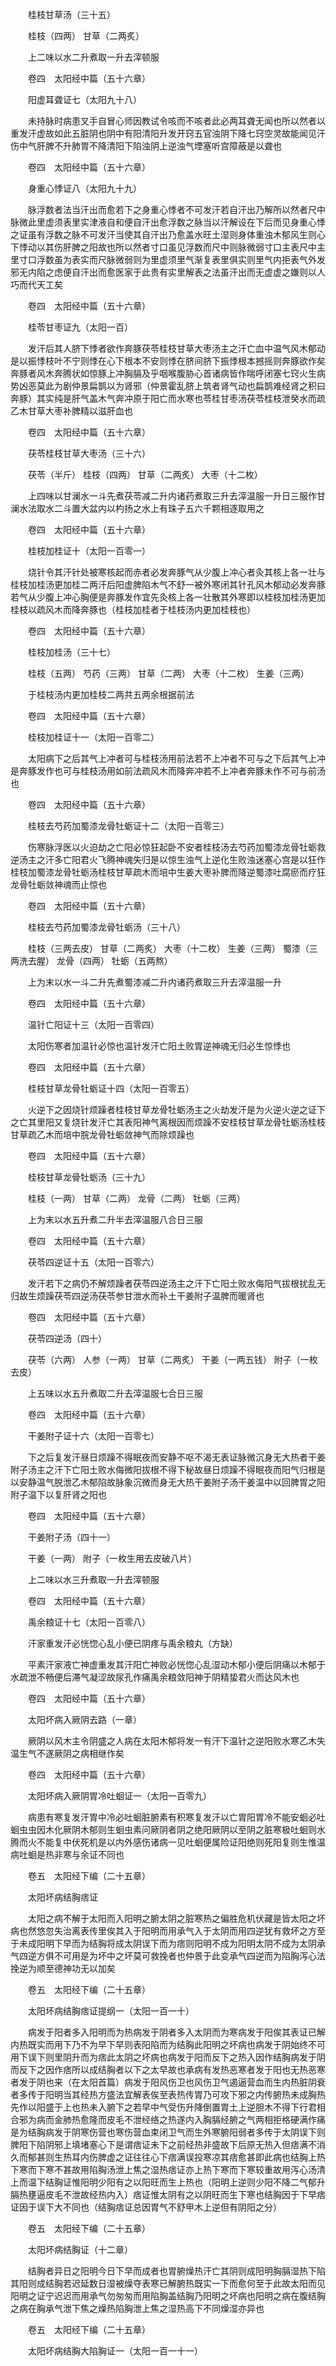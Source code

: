 <!-- { "loadSidebar": true } -->
　　桂枝甘草汤（三十五）

　　桂枝（四两） 甘草（二两炙）

　　上二味以水二升煮取一升去滓顿服

　　卷四　太阳经中篇（五十六章）

　　阳虚耳聋证七（太阳九十八）

　　未持脉时病患叉手自冒心师因教试令咳而不咳者此必两耳聋无闻也所以然者以重发汗虚故如此五脏阴也阴中有阳清阳升发开窍五官浊阴下降七窍空灵故能闻见汗伤中气肝脾不升肺胃不降清阳下陷浊阴上逆浊气堙塞听宫障蔽是以聋也

　　卷四　太阳经中篇（五十六章）

　　身重心悸证八（太阳九十九）

　　脉浮数者法当汗出而愈若下之身重心悸者不可发汗若自汗出乃解所以然者尺中脉微此里虚须表里实津液自和便自汗出愈浮数之脉当以汗解设在下后而见身重心悸之证虽有浮数之脉不可发汗当使其自汗出乃愈盖水旺土湿则身体重浊木郁风生则心下悸动以其伤肝脾之阳故也所以然者寸口虽见浮数而尺中则脉微弱寸口主表尺中主里寸口浮数虽为表实而尺脉微弱则为里虚须里气渐复表里俱实则里气内拒表气外发邪无内陷之虑便自汗出而愈医家于此贵有实里解表之法虽汗出而无虚虚之嫌则以人巧而代天工矣

　　卷四　太阳经中篇（五十六章）

　　桂苓甘枣证九（太阳一百）

　　发汗后其人脐下悸者欲作奔豚茯苓桂枝甘草大枣汤主之汗亡血中温气风木郁动是以振悸枝叶不宁则悸在心下根本不安则悸在脐间脐下振悸根本撼摇则奔豚欲作矣奔豚者风木奔腾状如惊豚上冲胸膈及乎咽喉腹胁心首诸病皆作喘呼闭塞七窍火生病势凶恶莫此为剧仲景扁鹊以为肾邪（仲景霍乱脐上筑者肾气动也扁鹊难经肾之积曰奔豚）其实纯是肝气盖木气奔冲原于阳亡而水寒也苓桂甘枣汤茯苓桂枝泄癸水而疏乙木甘草大枣补脾精以滋肝血也

　　卷四　太阳经中篇（五十六章）

　　茯苓桂枝甘草大枣汤（三十六）

　　茯苓（半斤） 桂枝（四两） 甘草（二两炙） 大枣（十二枚）

　　上四味以甘澜水一斗先煮茯苓减二升内诸药煮取三升去滓温服一升日三服作甘澜水法取水二斗置大盆内以杓扬之水上有珠子五六千颗相逐取用之

　　卷四　太阳经中篇（五十六章）

　　桂枝加桂证十（太阳一百零一）

　　烧针令其汗针处被寒核起而赤者必发奔豚气从少腹上冲心者灸其核上各一壮与桂枝加桂汤更加桂二两汗后阳虚脾陷木气不舒一被外寒闭其针孔风木郁动必发奔豚若气从少腹上冲心胸便是奔豚发作宜先灸核上各一壮散其外寒即以桂枝加桂汤更加桂枝以疏风木而降奔豚也（桂枝加桂者于桂枝汤内更加桂枝也）

　　卷四　太阳经中篇（五十六章）

　　桂枝加桂汤（三十七）

　　桂枝（五两） 芍药（三两） 甘草（二两） 大枣（十二枚） 生姜（三两）

　　于桂枝汤内更加桂枝二两共五两余根据前法

　　卷四　太阳经中篇（五十六章）

　　桂枝加桂证十一（太阳一百零二）

　　太阳病下之后其气上冲者可与桂枝汤用前法若不上冲者不可与之下后其气上冲是奔豚发作也可与桂枝汤用如前法疏风木而降奔冲若不上冲者奔豚未作不可与前汤也

　　卷四　太阳经中篇（五十六章）

　　桂枝去芍药加蜀漆龙骨牡蛎证十二（太阳一百零三）

　　伤寒脉浮医以火迫劫之亡阳必惊狂起卧不安者桂枝汤去芍药加蜀漆龙骨牡蛎救逆汤主之汗多亡阳君火飞腾神魂失归是以惊生浊气上逆化生败浊迷塞心宫是以狂作桂枝加蜀漆龙骨牡蛎汤桂枝甘草疏木而培中生姜大枣补脾而降逆蜀漆吐腐瘀而疗狂龙骨牡蛎敛神魂而止惊也

　　卷四　太阳经中篇（五十六章）

　　桂枝去芍药加蜀漆龙骨牡蛎汤（三十八）

　　桂枝（三两去皮） 甘草（二两炙） 大枣（十二枚） 生姜（三两） 蜀漆（三两洗去腥） 龙骨（四两） 牡蛎（五两熬）

　　上为末以水一斗二升先煮蜀漆减二升内诸药煮取三升去滓温服一升

　　卷四　太阳经中篇（五十六章）

　　温针亡阳证十三（太阳一百零四）

　　太阳伤寒者加温针必惊也温针发汗亡阳土败胃逆神魂无归必生惊悸也

　　卷四　太阳经中篇（五十六章）

　　桂枝甘草龙骨牡蛎证十四（太阳一百零五）

　　火逆下之因烧针烦躁者桂枝甘草龙骨牡蛎汤主之火劫发汗是为火逆火逆之证下之亡其里阳又复烧针发汗亡其表阳神气离根因而烦躁不安桂枝甘草龙骨牡蛎汤桂枝甘草疏乙木而培中脘龙骨牡蛎敛神气而除烦躁也

　　卷四　太阳经中篇（五十六章）

　　桂枝甘草龙骨牡蛎汤（三十九）

　　桂枝（一两） 甘草（二两） 龙骨（二两） 牡蛎（三两）

　　上为末以水五升煮二升半去滓温服八合日三服

　　卷四　太阳经中篇（五十六章）

　　茯苓四逆证十五（太阳一百零六）

　　发汗若下之病仍不解烦躁者茯苓四逆汤主之汗下亡阳土败水侮阳气拔根扰乱无归故生烦躁茯苓四逆汤茯苓参甘泄水而补土干姜附子温脾而暖肾也

　　卷四　太阳经中篇（五十六章）

　　茯苓四逆汤（四十）

　　茯苓（六两） 人参（一两） 甘草（二两炙） 干姜（一两五钱） 附子（一枚去皮）

　　上五味以水五升煮取二升去滓温服七合日三服

　　卷四　太阳经中篇（五十六章）

　　干姜附子证十六（太阳一百零七）

　　下之后复发汗昼日烦躁不得眠夜而安静不呕不渴无表证脉微沉身无大热者干姜附子汤主之汗下亡阳土败水侮微阳拔根不得下秘故昼日烦躁不得眠夜而阳气归根是以安静温气脱泄乙木郁陷故脉象沉微而身无大热干姜附子汤干姜温中以回脾胃之阳附子温下以复肝肾之阳也

　　卷四　太阳经中篇（五十六章）

　　干姜附子汤（四十一）

　　干姜（一两） 附子（一枚生用去皮破八片）

　　上二味以水三升煮取一升去滓顿服

　　卷四　太阳经中篇（五十六章）

　　禹余粮证十七（太阳一百零八）

　　汗家重发汗必恍惚心乱小便已阴疼与禹余粮丸（方缺）

　　平素汗家液亡神虚重发其汗阳亡神败必恍惚心乱湿动木郁小便后阴痛以木郁于水疏泄不畅便后滞气凝涩故尿孔作痛禹余粮敛阳神于阴精蛰君火而达风木也

　　卷四　太阳经中篇（五十六章）

　　太阳坏病入厥阴去路（一章）

　　厥阴以风木主令阴盛之人病在太阳木郁将发一有汗下温针之逆阳败水寒乙木失温生气不遂厥阴之病相继作矣

　　卷四　太阳经中篇（五十六章）

　　太阳坏病入厥阴胃冷吐蛔证一（太阳一百零九）

　　病患有寒复发汗胃中冷必吐蛔脏腑素有积寒复发汗以亡胃阳胃冷不能安蛔必吐蛔虫虫因木化厥阴木郁则生蛔虫素问厥阴者阴之绝阳厥阴以至阴之脏寒极吐蛔则水腾而火不能复中伏死机是以内外感伤诸病一见吐蛔便属险证阳绝则死阳复则生惟温病吐蛔是热非寒与余证不同也

　　卷五　太阳经下编（二十五章）

　　太阳坏病结胸痞证

　　太阳之病不解于太阳而入阳明之腑太阴之脏寒热之偏胜危机伏藏是皆太阳之坏病也然悠忽失治离表传里俟其入于阳明而用承气入于太阴而用四逆犹有救坏之方至于未成阳明下早而为结胸将成太阴误下而为痞则阳明不成为阳明太阴不成为太阴承气四逆方俱不可用是为坏中之坏莫可救挽者也仲景于此变承气四逆而为陷胸泻心法挽逆为顺至德神功无以加矣

　　卷五　太阳经下编（二十五章）

　　太阳坏病结胸痞证提纲一（太阳一百一十）

　　病发于阳者多入阳明而为热病发于阴者多入太阴而为寒病发于阳俟其表证已解内热既实而用下乃不为早下早则表阳陷而为结胸此阳明之坏病也病发于阴始终不可用下误下则里阴升而为痞此太阴之坏病也病发于阳而反下之热入因作结胸病发于阴而反下之因作痞所以成结胸者以下之太早故也承病有发热恶寒者发于阳也无热恶寒者发于阴也来（在太阳首篇）病发于阳风伤卫也风伤卫气遏逼营血而生内热脏阴衰者多传于阳明当其经热方盛法宜解表俟至表热传胃乃可攻下邪之内传腑热未成胸热先作以阳盛于上也热未入腑下之若早中气受伤升降倒置胃土上逆胆木不得下行君相合邪为病而金肺热愈隆而皮毛不泄经络之热遂内入胸膈经腑之气两相拒格硬满作痛是为结胸病发于阴寒伤营也寒伤营血束闭卫气而生外寒腑阳弱者多传于太阴误下则脾阳下陷阴邪上填堵塞心下是谓痞证未下之前经热非盛故下后原无热入但痞满不消久而郁甚则生热耳内伤脾虚之证往往心下痞满误投寒凉其痞愈甚即此病也结胸上热下寒而下寒不甚故用陷胸汤泄上焦之湿热痞证亦上热下寒而下寒较重故用泻心汤清上而温下结胸证惟阳明少阳有之以阳旺而生上热也（阳明上逆则少阳不降二气郁升膈热壅逼皮毛不泄故经热内入）痞证惟太阴有之以阴旺而生下寒也结胸因于下早痞证因于误下大不同也（结胸痞证总因胃气不舒甲木上逆但有阴阳之分）

　　卷五　太阳经下编（二十五章）

　　太阳坏病结胸证（十二章）

　　结胸者异日之阳明今日下早而成者也胃腑燥热汗亡其阴则成阳明胸膈湿热下陷其阳则成结胸若迟延数日湿被燥夺表寒已解腑热既实一下而愈何至于此故太阳而见阳明之证宁迟迟而用承气勿匆匆而用陷胸盖结胸乃阳明之坏病也阳明之病在腹结胸之病在胸承气泄下焦之燥热陷胸泄上焦之湿热高下不同燥湿亦异也

　　卷五　太阳经下编（二十五章）

　　太阳坏病结胸大陷胸证一（太阳一百一十一）

